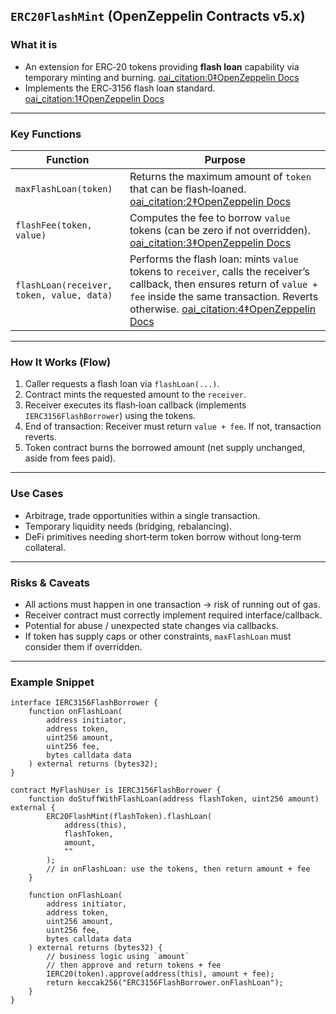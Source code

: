 ## `ERC20FlashMint` (OpenZeppelin Contracts v5.x)

### What it is
- An extension for ERC‑20 tokens providing **flash loan** capability via temporary minting and burning.  [oai_citation:0‡OpenZeppelin Docs](https://docs.openzeppelin.com/contracts/5.x/api/token/ERC20?utm_source=chatgpt.com)
- Implements the ERC‑3156 flash loan standard.  [oai_citation:1‡OpenZeppelin Docs](https://docs.openzeppelin.com/contracts/5.x/api/token/ERC20?utm_source=chatgpt.com)

---

### Key Functions

| Function | Purpose |
|---|---|
| `maxFlashLoan(token)` | Returns the maximum amount of `token` that can be flash‑loaned.  [oai_citation:2‡OpenZeppelin Docs](https://docs.openzeppelin.com/contracts/5.x/api/token/ERC20?utm_source=chatgpt.com) |
| `flashFee(token, value)` | Computes the fee to borrow `value` tokens (can be zero if not overridden).  [oai_citation:3‡OpenZeppelin Docs](https://docs.openzeppelin.com/contracts/5.x/api/token/ERC20?utm_source=chatgpt.com) |
| `flashLoan(receiver, token, value, data)` | Performs the flash loan: mints `value` tokens to `receiver`, calls the receiver’s callback, then ensures return of `value + fee` inside the same transaction. Reverts otherwise.  [oai_citation:4‡OpenZeppelin Docs](https://docs.openzeppelin.com/contracts/5.x/api/token/ERC20?utm_source=chatgpt.com) |

---

### How It Works (Flow)

1. Caller requests a flash loan via `flashLoan(...)`.
2. Contract mints the requested amount to the `receiver`.
3. Receiver executes its flash‑loan callback (implements `IERC3156FlashBorrower`) using the tokens.
4. End of transaction: Receiver must return `value + fee`. If not, transaction reverts.
5. Token contract burns the borrowed amount (net supply unchanged, aside from fees paid).

---

### Use Cases

- Arbitrage, trade opportunities within a single transaction.
- Temporary liquidity needs (bridging, rebalancing).
- DeFi primitives needing short‑term token borrow without long‑term collateral.

---

### Risks & Caveats

- All actions must happen in one transaction → risk of running out of gas.
- Receiver contract must correctly implement required interface/callback.
- Potential for abuse / unexpected state changes via callbacks.
- If token has supply caps or other constraints, `maxFlashLoan` must consider them if overridden.

---

### Example Snippet

```solidity
interface IERC3156FlashBorrower {
    function onFlashLoan(
        address initiator,
        address token,
        uint256 amount,
        uint256 fee,
        bytes calldata data
    ) external returns (bytes32);
}

contract MyFlashUser is IERC3156FlashBorrower {
    function doStuffWithFlashLoan(address flashToken, uint256 amount) external {
        ERC20FlashMint(flashToken).flashLoan(
            address(this),
            flashToken,
            amount,
            ""
        );
        // in onFlashLoan: use the tokens, then return amount + fee
    }

    function onFlashLoan(
        address initiator,
        address token,
        uint256 amount,
        uint256 fee,
        bytes calldata data
    ) external returns (bytes32) {
        // business logic using `amount`
        // then approve and return tokens + fee
        IERC20(token).approve(address(this), amount + fee);
        return keccak256("ERC3156FlashBorrower.onFlashLoan");
    }
}